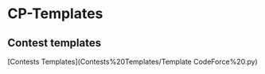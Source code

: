 # CP-Templates

## Contest templates
[Contests Templates](Contests%20Templates/Template CodeForce%20.py)
